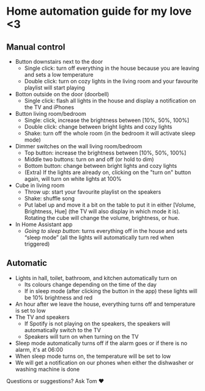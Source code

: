 # Home automation guide for my love <3

## Manual control
* Button downstairs next to the door
    * Single click: turn off everything in the house because you are leaving and sets a low temperature
    * Double click: turn on cozy lights in the living room and your favourite playlist will start playing
* Botton outside on the door (doorbell)
    * Single click: flash all lights in the house and display a notification on the TV and iPhones
* Button living room/bedroom
    * Single: click, increase the brightness between [10%, 50%, 100%]
    * Double click: change between bright lights and cozy lights
    * Shake: turn off the whole room (in the bedroom it will activate sleep mode)
* Dimmer switches on the wall living room/bedroom
    * Top button: increase the brightness between [10%, 50%, 100%]
    * Middle two buttons: turn on and off (or hold to dim)
    * Bottom button: change between bright lights and cozy lights
    * (Extra) If the lights are already on, clicking on the "turn on" button again, will turn on white lights at 100%
* Cube in living room
    * Throw up: start your favourite playlist on the speakers
    * Shake: shuffle song
    * Put label up and move it a bit on the table to put it in either [Volume, Brightness, Hue] (the TV will also display in which mode it is). Rotating the cube will change the volume, brightness, or hue.
* In Home Assistant app
    * *Going to sleep button*: turns everything off in the house and sets “sleep mode” (all the lights will automatically turn red when triggered)

## Automatic
* Lights in hall, toilet, bathroom, and kitchen automatically turn on
    * Its colours change depending on the time of the day
    * If in sleep mode (after clicking the button in the app) these lights will be 10% brightness and red
* An hour after we leave the house, everything turns off and temperature is set to low
* The TV and speakers
    * If Spotify is not playing on the speakers, the speakers will automatically switch to the TV
    * Speakers will turn on when turning on the TV
* Sleep mode automatically turns off if the alarm goes or if there is no alarm, it's at 06:00
* When sleep mode turns on, the temperature will be set to low
* We will get a notification on our phones when either the dishwasher or washing machine is done

Questions or suggestions? Ask Tom ❤️
